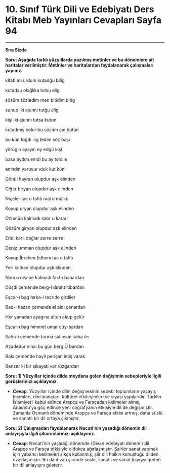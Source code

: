 # 10. Sınıf Türk Dili ve Edebiyatı Ders Kitabı Meb Yayınları Cevapları Sayfa 94

---

**Sıra Sizde**

**Soru: Aşağıda farklı yüzyıllarda yazılmış metinler ve bu dönemlere ait haritalar verilmiştir. Metinler ve haritalardan faydalanarak çalışmaları yapınız.**

kitab atı urdum kutadğu bilig

 kutadsu okığlıka tutsu elig

sözüm sözledim men bitidim bitig

 sunup iki ajunnı tutğu elig

kişi iki ajunnı tutsa kutun

 kutadmış bolur bu sözüm çın bütün

bu kün toğdı ilig tedim söz başı

 yörügin ayayın ey edgü kişi

basa aydım emdi bu ay toldını

 anındın yaruyur ıduk kut küni

Gönül hayran olupdur aşk elinden

 Ciğer biryan olupdur aşk elinden

Niçeler tac u tahtı mal u mülkü

 Koyup uryan olupdur aşk elinden

Özümün kalmadı sabr u kararı

 Gözüm giryan olupdur aşk elinden

Eridi karlı dağlar zerre zerre

 Deniz umman olupdur aşk elinden

Koyup İbrahım Edhem tac u tahtı

 Yeri külhan olupdur aşk elinden

Nam u nişane kalmadı fasl-ı bahardan

 Düşdi çemende berg-i dıraht itibardan

Eşcar-ı bag hırka-i tecrıde girdiler

 Bad-ı hazan çemende el aldı çenardan

Her yanadan ayagına altun akup gelür

 Eşcar-ı bag himmet umar cüy-bardan

Sahn-ı çemende turma salınsun saba ile

 Azadedür nihai bu gün berg Ü bardan

Bakı çemende hayli perişan imiş varak

 Benzer ki bir şikayeti var rüzgardan

**Soru: 1) Yüzyıllar içinde dilde meydana gelen değişimin sebepleriyle ilgili görüşlerinizi açıklayınız.**

-   **Cevap**: Yüzyıllar içinde dilin değişmesinin sebebi toplumların yaşayış biçimleri, dinî inançları, kültürel etkileşimleri ve siyasi yapılarıdır. Türkler İslamiyet’i kabul edince Arapça ve Farsçadan kelimeler almış, Anadolu’ya göç edince yeni coğrafyanın etkisiyle dil de değişmiştir. Zamanla Osmanlı döneminde Arapça ve Farsça etkisi artmış, daha süslü ve sanatlı bir dil ortaya çıkmıştır.

**Soru: 2) Çalışmadan faydalanarak Necati’nin yaşadığı dönemin dil anlayışıyla ilgili çıkarımlarınızı açıklayınız.**

-   **Cevap**: Necati’nin yaşadığı dönemde (Divan edebiyatı dönemi) dil Arapça ve Farsça etkisiyle oldukça ağırlaşmıştır. Şairler sanat yapmak için yabancı kelimeleri sıkça kullanmış, şiir dili halkın konuştuğu dilden uzaklaşmıştır. Bu da divan şiirinde süslü, sanatlı ve sanat kaygısı güden bir dil anlayışını gösterir.